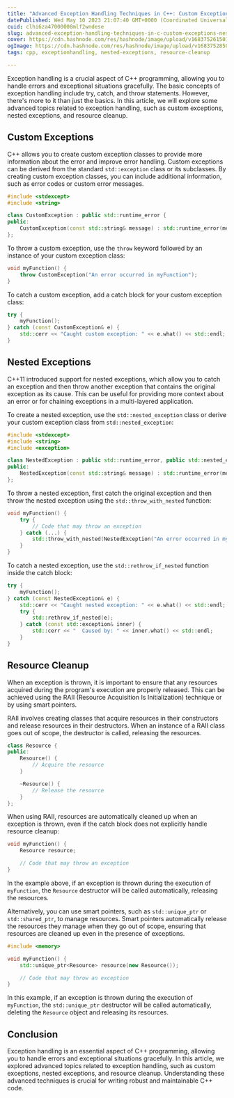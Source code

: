 ```yaml
---
title: "Advanced Exception Handling Techniques in C++: Custom Exceptions, Nested Exceptions, and Resource Cleanup"
datePublished: Wed May 10 2023 21:07:40 GMT+0000 (Coordinated Universal Time)
cuid: clhi6za47000008mlf2wndese
slug: advanced-exception-handling-techniques-in-c-custom-exceptions-nested-exceptions-and-resource-cleanup
cover: https://cdn.hashnode.com/res/hashnode/image/upload/v1683752615017/ef0e71db-c6b6-49b8-ab31-4835387ef536.jpeg
ogImage: https://cdn.hashnode.com/res/hashnode/image/upload/v1683752850264/3fc58ec6-35e5-4b15-bbeb-594f594bae8a.jpeg
tags: cpp, exceptionhandling, nested-exceptions, resource-cleanup

---
```


Exception handling is a crucial aspect of C++ programming, allowing you to handle errors and exceptional situations gracefully. The basic concepts of exception handling include try, catch, and throw statements. However, there's more to it than just the basics. In this article, we will explore some advanced topics related to exception handling, such as custom exceptions, nested exceptions, and resource cleanup.

## Custom Exceptions

C++ allows you to create custom exception classes to provide more information about the error and improve error handling. Custom exceptions can be derived from the standard `std::exception` class or its subclasses. By creating custom exception classes, you can include additional information, such as error codes or custom error messages.

```cpp
#include <stdexcept>
#include <string>

class CustomException : public std::runtime_error {
public:
    CustomException(const std::string& message) : std::runtime_error(message) {}
};
```

To throw a custom exception, use the `throw` keyword followed by an instance of your custom exception class:

```cpp
void myFunction() {
    throw CustomException("An error occurred in myFunction");
}
```

To catch a custom exception, add a catch block for your custom exception class:

```cpp
try {
    myFunction();
} catch (const CustomException& e) {
    std::cerr << "Caught custom exception: " << e.what() << std::endl;
}
```

## Nested Exceptions

C++11 introduced support for nested exceptions, which allow you to catch an exception and then throw another exception that contains the original exception as its cause. This can be useful for providing more context about an error or for chaining exceptions in a multi-layered application.

To create a nested exception, use the `std::nested_exception` class or derive your custom exception class from `std::nested_exception`:

```cpp
#include <stdexcept>
#include <string>
#include <exception>

class NestedException : public std::runtime_error, public std::nested_exception {
public:
    NestedException(const std::string& message) : std::runtime_error(message) {}
};
```

To throw a nested exception, first catch the original exception and then throw the nested exception using the `std::throw_with_nested` function:

```cpp
void myFunction() {
    try {
        // Code that may throw an exception
    } catch (...) {
        std::throw_with_nested(NestedException("An error occurred in myFunction"));
    }
}
```

To catch a nested exception, use the `std::rethrow_if_nested` function inside the catch block:

```cpp
try {
    myFunction();
} catch (const NestedException& e) {
    std::cerr << "Caught nested exception: " << e.what() << std::endl;
    try {
        std::rethrow_if_nested(e);
    } catch (const std::exception& inner) {
        std::cerr << "  Caused by: " << inner.what() << std::endl;
    }
}
```

## Resource Cleanup

When an exception is thrown, it is important to ensure that any resources acquired during the program's execution are properly released. This can be achieved using the RAII (Resource Acquisition Is Initialization) technique or by using smart pointers.

RAII involves creating classes that acquire resources in their constructors and release resources in their destructors. When an instance of a RAII class goes out of scope, the destructor is called, releasing the resources.

```cpp
class Resource {
public:
    Resource() {
        // Acquire the resource
    }

    ~Resource() {
        // Release the resource
    }
};
```

When using RAII, resources are automatically cleaned up when an exception is thrown, even if the catch block does not explicitly handle resource cleanup:

```cpp
void myFunction() {
    Resource resource;

    // Code that may throw an exception
}
```

In the example above, if an exception is thrown during the execution of `myFunction`, the `Resource` destructor will be called automatically, releasing the resources.

Alternatively, you can use smart pointers, such as `std::unique_ptr` or `std::shared_ptr`, to manage resources. Smart pointers automatically release the resources they manage when they go out of scope, ensuring that resources are cleaned up even in the presence of exceptions.

```cpp
#include <memory>

void myFunction() {
    std::unique_ptr<Resource> resource(new Resource());

    // Code that may throw an exception
}
```

In this example, if an exception is thrown during the execution of `myFunction`, the `std::unique_ptr` destructor will be called automatically, deleting the `Resource` object and releasing its resources.

## Conclusion

Exception handling is an essential aspect of C++ programming, allowing you to handle errors and exceptional situations gracefully. In this article, we explored advanced topics related to exception handling, such as custom exceptions, nested exceptions, and resource cleanup. Understanding these advanced techniques is crucial for writing robust and maintainable C++ code.